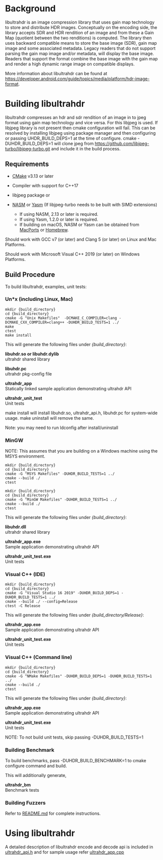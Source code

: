 Background
==========

libultrahdr is an image compression library that uses gain map technology
to store and distribute HDR images. Conceptually on the encoding side, the
library accepts SDR and HDR rendition of an image and from these a Gain Map
(quotient between the two renditions) is computed. The library then uses
backward compatible means to store the base image (SDR), gain map image and
some associated metadata. Legacy readers that do not support parsing the
gain map image and/or metadata, will display the base image. Readers that
support the format combine the base image with the gain map and render a
high dynamic range image on compatible displays.

More information about libultrahdr can be found at
<https://developer.android.com/guide/topics/media/platform/hdr-image-format>.


Building libultrahdr
======================

libultrahdr compresses an hdr and sdr rendition of an image in to jpeg format
using gain map technology and vice versa. For this libjpeg is used. If libjpeg
library is not present then cmake configuration will fail. This can be resolved
by installing libjpeg using package manager and then configuring or passing
UHDR_BUILD_DEPS=1 at the time of configure. cmake -DUHDR_BUILD_DEPS=1 will
clone jpeg from <https://github.com/libjpeg-turbo/libjpeg-turbo.git> and
include it in the build process.

Requirements
--------------

- [CMake](http://www.cmake.org) v3.13 or later

- Compiler with support for C++17

- libjpeg package or

- [NASM](http://www.nasm.us) or [Yasm](http://yasm.tortall.net)
  (If libjpeg-turbo needs to be built with SIMD extensions)
  * If using NASM, 2.13 or later is required.
  * If using Yasm, 1.2.0 or later is required.
  * If building on macOS, NASM or Yasm can be obtained from
    [MacPorts](http://www.macports.org/) or [Homebrew](http://brew.sh/).

Should work with GCC v7 (or later) and Clang 5 (or later) on Linux and Mac Platforms.

Should work with Microsoft Visual C++ 2019 (or later) on Windows Platforms.

Build Procedure
---------------

To build libultrahdr, examples, unit tests:

### Un*x (including Linux, Mac)

    mkdir {build_directory}
    cd {build_directory}
    cmake -G "Unix Makefiles"  -DCMAKE_C_COMPILER=clang -DCMAKE_CXX_COMPILER=clang++ -DUHDR_BUILD_TESTS=1 ../
    make
    ctest
    make install

This will generate the following files under *{build_directory}*:

**libuhdr.so or libuhdr.dylib**<br> ultrahdr shared library

**libuhdr.pc**<br> ultrahdr pkg-config file

**ultrahdr_app**<br> Statically linked sample application demonstrating ultrahdr API

**ultrahdr_unit_test**<br> Unit tests

make install will install libuhdr.so, ultrahdr_api.h, libuhdr.pc for system-wide usage.
make uninstall will remove the same.

Note: you may need to run ldconfig after install/uninstall

### MinGW

NOTE: This assumes that you are building on a Windows machine using the MSYS
environment.

    mkdir {build_directory}
    cd {build_directory}
    cmake -G "MSYS Makefiles" -DUHDR_BUILD_TESTS=1 ../
    cmake --build ./
    ctest

    mkdir {build_directory}
    cd {build_directory}
    cmake -G "MinGW Makefiles" -DUHDR_BUILD_TESTS=1 ../
    cmake --build ./
    ctest

This will generate the following files under *{build_directory}*:

**libuhdr.dll**<br> ultrahdr shared library

**ultrahdr_app.exe**<br> Sample application demonstrating ultrahdr API

**ultrahdr_unit_test.exe**<br> Unit tests

### Visual C++ (IDE)

    mkdir {build_directory}
    cd {build_directory}
    cmake -G "Visual Studio 16 2019" -DUHDR_BUILD_DEPS=1 -DUHDR_BUILD_TESTS=1 ../
    cmake --build ./ --config=Release
    ctest -C Release

This will generate the following files under *{build_directory/Release}*:

**ultrahdr_app.exe**<br> Sample application demonstrating ultrahdr API

**ultrahdr_unit_test.exe**<br> Unit tests

### Visual C++ (Command line)

    mkdir {build_directory}
    cd {build_directory}
    cmake -G "NMake Makefiles" -DUHDR_BUILD_DEPS=1 -DUHDR_BUILD_TESTS=1 ../
    cmake --build ./
    ctest

This will generate the following files under *{build_directory}*:

**ultrahdr_app.exe**<br> Sample application demonstrating ultrahdr API

**ultrahdr_unit_test.exe**<br> Unit tests


NOTE: To not build unit tests, skip passing -DUHDR_BUILD_TESTS=1

### Building Benchmark

To build benchmarks, pass -DUHDR_BUILD_BENCHMARK=1 to cmake configure command and build.

This will additionally generate,

**ultrahdr_bm**<br> Benchmark tests


### Building Fuzzers

Refer to [README.md](fuzzer/README.md) for complete instructions.

Using libultrahdr
===================

A detailed description of libultrahdr encode and decode api is included in [ultrahdr_api.h](ultrahdr_api.h)
and for sample usage refer [ultrahdr_app.cpp](examples/ultrahdr_app.cpp)
